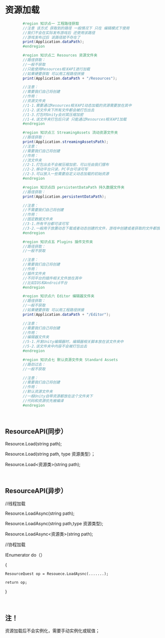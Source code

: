 # 资源加载

```c#
        #region 知识点一 工程路径获取
        //注意 该方式 获取到的路径 一般情况下 只在 编辑模式下使用
        //我们不会在实际发布游戏后 还使用该路径
        //游戏发布过后 该路径就不存在了 
        print(Application.dataPath);
        #endregion

        #region 知识点二 Resources 资源文件夹
        //路径获取：
        //一般不获取
        //只能使用Resources相关API进行加载
        //如果硬要获取 可以用工程路径拼接
        print(Application.dataPath + "/Resources");

        //注意：
        //需要我们自己将创建
        //作用：
        //资源文件夹
        //1-1.需要通过Resources相关API动态加载的资源需要放在其中
        //1-2.该文件夹下所有文件都会被打包出去
        //1-3.打包时Unity会对其压缩加密
        //1-4.该文件夹打包后只读 只能通过Resources相关API加载
        #endregion

        #region 知识点三 StreamingAssets 流动资源文件夹
        //路径获取：
        print(Application.streamingAssetsPath);
        //注意：
        //需要我们自己将创建
        //作用：
        //流文件夹
        //2-1.打包出去不会被压缩加密，可以任由我们摆布
        //2-2.移动平台只读，PC平台可读可写
        //2-3.可以放入一些需要自定义动态加载的初始资源
        #endregion

        #region 知识点四 persistentDataPath 持久数据文件夹
        //路径获取：
        print(Application.persistentDataPath);

        //注意：
        //不需要我们自己将创建
        //作用：
        //固定数据文件夹
        //3-1.所有平台都可读可写
        //3-2.一般用于放置动态下载或者动态创建的文件，游戏中创建或者获取的文件都放在其中
        #endregion

        #region 知识点五 Plugins 插件文件夹
        //路径获取：
        //一般不获取

        //注意：
        //需要我们自己将创建
        //作用：
        //插件文件夹
        //不同平台的插件相关文件放在其中
        //比如IOS和Android平台
        #endregion

        #region 知识点六 Editor 编辑器文件夹
        //路径获取：
        //一般不获取
        //如果硬要获取 可以用工程路径拼接
        print(Application.dataPath + "/Editor");

        //注意：
        //需要我们自己将创建
        //作用：
        //编辑器文件夹
        //5-1.开发Unity编辑器时，编辑器相关脚本放在该文件夹中
        //5-2.该文件夹中内容不会被打包出去
        #endregion

        #region 知识点七 默认资源文件夹 Standard Assets
        //路劲过去：
        //一般不获取

        //注意：
        //需要我们自己将创建
        //作用：
        //默认资源文件夹
        //一般Unity自带资源都放在这个文件夹下
        //代码和资源优先被编译
        #endregion
```

‍

## ResourceAPI(同步）

Resource.Load(string path);

Resource.Load(string path, type 资源类型）；

Resource.Load<资源类>(string path);

‍

## ResourceAPI(异步）

<span data-type="text" style="color: var(--b3-font-color4);">//线程加载</span>

Resource.LoadAsync(string path);

Resource.LoadAsync(string path,type 资源类型);

Resource.LoadAsync<资源类>(string path);

<span data-type="text" style="color: var(--b3-font-color4);">//协程加载</span>

IEnumerator do（）

{

	ResourceQuest op = Resouece.LoadAysnc(.......);

	return op;

}

‍

## 注！

<span data-type="text" style="color: var(--b3-font-color8);">资源加载后不会实例化，需要手动实例化或赋值；</span>
